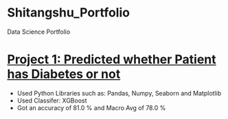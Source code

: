 # Shitangshu_Portfolio
Data Science Portfolio

# [Project 1: Predicted whether Patient has Diabetes or not](https://github.com/ShitangshuMaity/my_work/blob/master/MMA_869_ML_Cup_Diabetes_Logistic_Regression.ipynb)
* Used Python Libraries such as: Pandas, Numpy, Seaborn and Matplotlib
* Used Classifer: XGBoost
* Got an accuracy of 81.0 % and Macro Avg of 78.0 %
